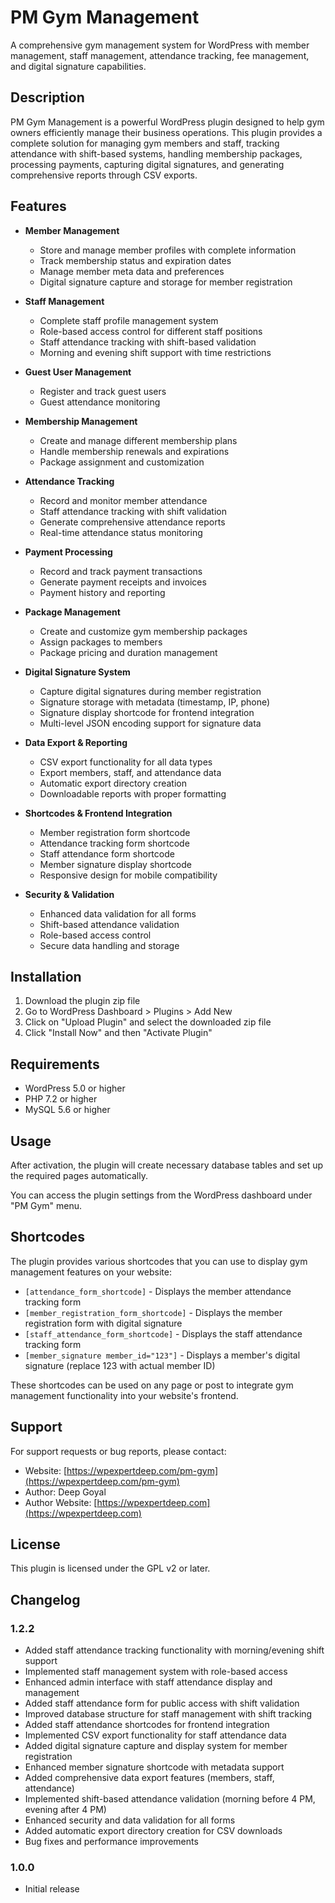 # PM Gym Management

A comprehensive gym management system for WordPress with member management, staff management, attendance tracking, fee management, and digital signature capabilities.

## Description

PM Gym Management is a powerful WordPress plugin designed to help gym owners efficiently manage their business operations. This plugin provides a complete solution for managing gym members and staff, tracking attendance with shift-based systems, handling membership packages, processing payments, capturing digital signatures, and generating comprehensive reports through CSV exports.

## Features

- **Member Management**

  - Store and manage member profiles with complete information
  - Track membership status and expiration dates
  - Manage member meta data and preferences
  - Digital signature capture and storage for member registration

- **Staff Management**

  - Complete staff profile management system
  - Role-based access control for different staff positions
  - Staff attendance tracking with shift-based validation
  - Morning and evening shift support with time restrictions

- **Guest User Management**

  - Register and track guest users
  - Guest attendance monitoring

- **Membership Management**

  - Create and manage different membership plans
  - Handle membership renewals and expirations
  - Package assignment and customization

- **Attendance Tracking**

  - Record and monitor member attendance
  - Staff attendance tracking with shift validation
  - Generate comprehensive attendance reports
  - Real-time attendance status monitoring

- **Payment Processing**

  - Record and track payment transactions
  - Generate payment receipts and invoices
  - Payment history and reporting

- **Package Management**

  - Create and customize gym membership packages
  - Assign packages to members
  - Package pricing and duration management

- **Digital Signature System**

  - Capture digital signatures during member registration
  - Signature storage with metadata (timestamp, IP, phone)
  - Signature display shortcode for frontend integration
  - Multi-level JSON encoding support for signature data

- **Data Export & Reporting**

  - CSV export functionality for all data types
  - Export members, staff, and attendance data
  - Automatic export directory creation
  - Downloadable reports with proper formatting

- **Shortcodes & Frontend Integration**

  - Member registration form shortcode
  - Attendance tracking form shortcode
  - Staff attendance form shortcode
  - Member signature display shortcode
  - Responsive design for mobile compatibility

- **Security & Validation**
  - Enhanced data validation for all forms
  - Shift-based attendance validation
  - Role-based access control
  - Secure data handling and storage

## Installation

1. Download the plugin zip file
2. Go to WordPress Dashboard > Plugins > Add New
3. Click on "Upload Plugin" and select the downloaded zip file
4. Click "Install Now" and then "Activate Plugin"

## Requirements

- WordPress 5.0 or higher
- PHP 7.2 or higher
- MySQL 5.6 or higher

## Usage

After activation, the plugin will create necessary database tables and set up the required pages automatically.

You can access the plugin settings from the WordPress dashboard under "PM Gym" menu.

## Shortcodes

The plugin provides various shortcodes that you can use to display gym management features on your website:

- `[attendance_form_shortcode]` - Displays the member attendance tracking form
- `[member_registration_form_shortcode]` - Displays the member registration form with digital signature
- `[staff_attendance_form_shortcode]` - Displays the staff attendance tracking form
- `[member_signature member_id="123"]` - Displays a member's digital signature (replace 123 with actual member ID)

These shortcodes can be used on any page or post to integrate gym management functionality into your website's frontend.

## Support

For support requests or bug reports, please contact:

- Website: [https://wpexpertdeep.com/pm-gym](https://wpexpertdeep.com/pm-gym)
- Author: Deep Goyal
- Author Website: [https://wpexpertdeep.com](https://wpexpertdeep.com)

## License

This plugin is licensed under the GPL v2 or later.

## Changelog

### 1.2.2

- Added staff attendance tracking functionality with morning/evening shift support
- Implemented staff management system with role-based access
- Enhanced admin interface with staff attendance display and management
- Added staff attendance form for public access with shift validation
- Improved database structure for staff management with shift tracking
- Added staff attendance shortcodes for frontend integration
- Implemented CSV export functionality for staff attendance data
- Added digital signature capture and display system for member registration
- Enhanced member signature shortcode with metadata support
- Added comprehensive data export features (members, staff, attendance)
- Implemented shift-based attendance validation (morning before 4 PM, evening after 4 PM)
- Enhanced security and data validation for all forms
- Added automatic export directory creation for CSV downloads
- Bug fixes and performance improvements

### 1.0.0

- Initial release
